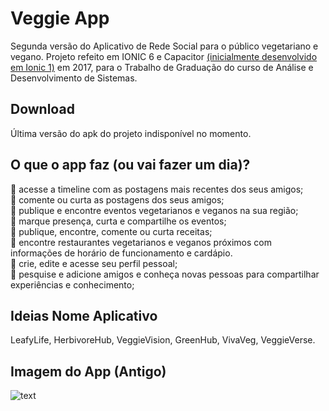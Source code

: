 # Veggie App
Segunda versão do Aplicativo de Rede Social para o público vegetariano e vegano. Projeto refeito em IONIC 6 e Capacitor [(inicialmente desenvolvido em Ionic 1)](https://github.com/ramou1/vegan) em 2017, para o Trabalho de Graduação do curso de Análise e Desenvolvimento de Sistemas.

## Download
Última versão do apk do projeto indisponível no momento.
<!-- Baixe a última versão apk do projeto [aqui.](https://github.com/ramou1/vegan2.0/raw/master/veggie.apk) -->

## O que o app faz (ou vai fazer um dia)?
:herb: acesse a timeline com as postagens mais recentes dos seus amigos; <br />
:herb: comente ou curta as postagens dos seus amigos; <br />
:herb: publique e encontre eventos vegetarianos e veganos na sua região; <br />
:herb: marque presença, curta e compartilhe os eventos; <br />
:herb: publique, encontre, comente ou curta receitas; <br />
:herb: encontre restaurantes vegetarianos e veganos próximos com informações de horário de funcionamento e cardápio. <br>
:herb: crie, edite e acesse seu perfil pessoal; <br />
:herb: pesquise e adicione amigos e conheça novas pessoas para compartilhar experiências e conhecimento;<br />

## Ideias Nome Aplicativo
LeafyLife, HerbivoreHub, VeggieVision, GreenHub, VivaVeg, VeggieVerse.

## Imagem do App (Antigo)
![text](https://i.imgur.com/DZSMvQQ.jpg)